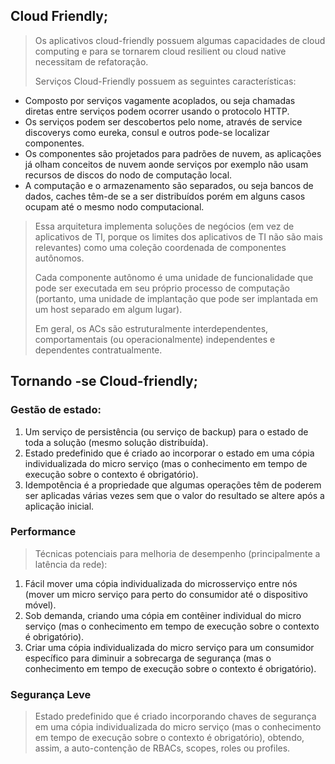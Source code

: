 ## Cloud Friendly;

> Os aplicativos cloud-friendly possuem algumas capacidades de cloud computing e para se tornarem cloud resilient ou cloud native necessitam de refatoração.
>
> Serviços Cloud-Friendly possuem as seguintes características:

* Composto por serviços vagamente acoplados, ou seja chamadas diretas entre serviços podem ocorrer usando o protocolo HTTP.
* Os serviços podem ser descobertos pelo nome, através de service discoverys como eureka, consul e outros pode-se localizar componentes.
* Os componentes são projetados para padrões de nuvem, as aplicações já olham conceitos de nuvem aonde serviços por exemplo não usam recursos de discos do nodo de computação  local.
* A computação e o armazenamento são separados, ou seja bancos de dados, caches têm-de se a ser distribuídos porém em alguns casos ocupam até o mesmo nodo computacional.

> Essa arquitetura implementa soluções de negócios (em vez de aplicativos de TI, porque os limites dos aplicativos de TI não são mais relevantes) como uma coleção coordenada de componentes autônomos.
>
> Cada componente autônomo é uma unidade de funcionalidade que pode ser executada em seu próprio processo de computação (portanto, uma unidade de implantação que pode ser implantada em um host separado em algum lugar).
>
> Em geral, os ACs são estruturalmente interdependentes, comportamentais (ou operacionalmente) independentes e dependentes contratualmente.
 
## Tornando -se Cloud-friendly;

###  Gestão de estado:

1. Um serviço de persistência (ou serviço de backup) para o estado de toda a solução (mesmo solução distribuída).
2. Estado predefinido que é criado ao incorporar o estado em uma cópia individualizada do micro serviço (mas o conhecimento em tempo de execução sobre o contexto é obrigatório).
3. Idempotência é a propriedade que algumas operações têm de poderem ser aplicadas várias vezes sem que o valor do resultado se altere após a aplicação inicial.

### Performance

>  Técnicas potenciais para melhoria de desempenho (principalmente a latência da rede):

1. Fácil mover uma cópia individualizada do microsserviço entre nós (mover um micro serviço para perto do consumidor até o dispositivo móvel).
2. Sob demanda, criando uma cópia em contêiner individual do micro serviço (mas o conhecimento em tempo de execução sobre o contexto é obrigatório).
3. Criar uma cópia individualizada do micro serviço para um consumidor específico para diminuir a sobrecarga de segurança (mas o conhecimento em tempo de execução sobre o contexto é obrigatório).

### Segurança Leve

> Estado predefinido que é criado incorporando chaves de segurança em uma cópia individualizada do micro serviço (mas o conhecimento em tempo de execução sobre o contexto é obrigatório), obtendo, assim, a auto-contenção de RBACs, scopes, roles ou profiles.